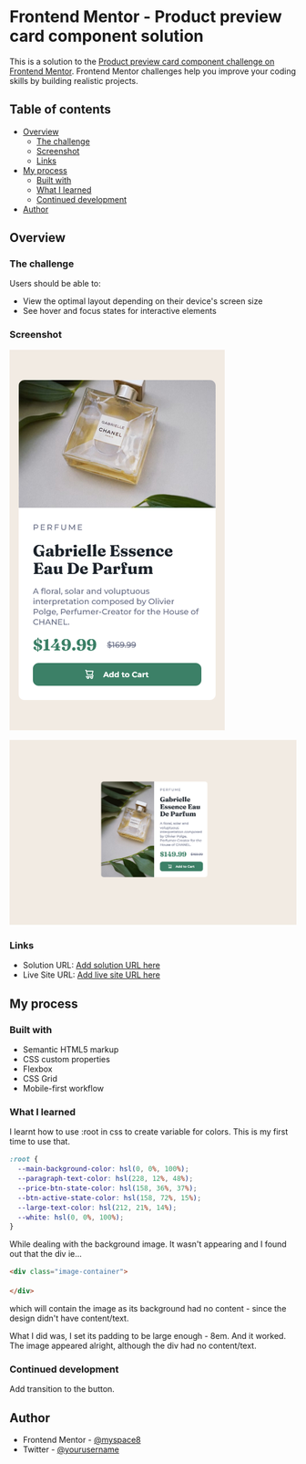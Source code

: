 # Frontend Mentor - Product preview card component solution

This is a solution to the [Product preview card component challenge on Frontend Mentor](https://www.frontendmentor.io/challenges/product-preview-card-component-GO7UmttRfa). Frontend Mentor challenges help you improve your coding skills by building realistic projects. 

## Table of contents

- [Overview](#overview)
  - [The challenge](#the-challenge)
  - [Screenshot](#screenshot)
  - [Links](#links)
- [My process](#my-process)
  - [Built with](#built-with)
  - [What I learned](#what-i-learned)
  - [Continued development](#continued-development)
- [Author](#author)



## Overview

### The challenge

Users should be able to:

- View the optimal layout depending on their device's screen size
- See hover and focus states for interactive elements

### Screenshot

![](./design/screenshot-mobile-view.png)

![](./design/screenshot-desktop-view.png)


### Links

- Solution URL: [Add solution URL here](https://your-solution-url.com)
- Live Site URL: [Add live site URL here](https://your-live-site-url.com)

## My process

### Built with

- Semantic HTML5 markup
- CSS custom properties
- Flexbox
- CSS Grid
- Mobile-first workflow

### What I learned

I learnt how to use :root in css to create variable for colors. This is my first time to use that.
```css
:root {
  --main-background-color: hsl(0, 0%, 100%);
  --paragraph-text-color: hsl(228, 12%, 48%);
  --price-btn-state-color: hsl(158, 36%, 37%);
  --btn-active-state-color: hsl(158, 72%, 15%);
  --large-text-color: hsl(212, 21%, 14%);
  --white: hsl(0, 0%, 100%);
}
```

While dealing with the background image. It wasn't appearing and I found out that the div
ie...
```html
<div class="image-container">

</div>

```
 which will contain the image as its background had no content - since the design didn't have content/text.

 What I did was, 
 I set its padding to be large enough - 8em. And it worked. The image appeared alright, although the div had no content/text.


### Continued development

Add transition to the button.


## Author

- Frontend Mentor - [@myspace8](https://www.frontendmentor.io/profile/myspace8)
- Twitter - [@yourusername](https://twitter.com/owoahene_joseph)



